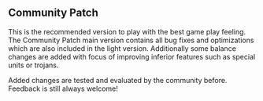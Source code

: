 ## Community Patch

This is the recommended version to play with the best game play feeling.
The Community Patch main version contains all bug fixes and optimizations which are also included in the light version.
Additionally some balance changes are added with focus of improving inferior features such as special units or trojans.

Added changes are tested and evaluated by the community before. Feedback is still always welcome!